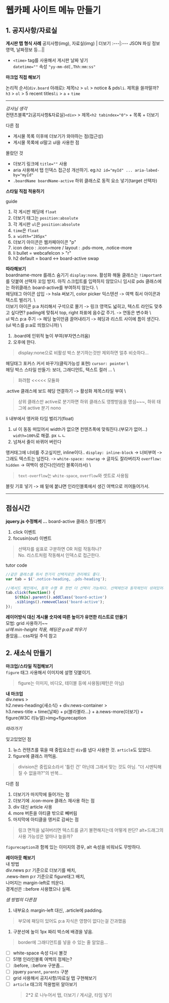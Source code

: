 # 웹카페 사이트 메뉴 만들기
## 1. 공지사항/자료실
**게시판 탭 형식 사례** 
공지사항(img), 자료실(img) | 더보기
:---|:---
JSON 파싱 정보 영역, 날짜정보 등...||
* `<time>` tag를 사용해서 게시판 날짜 넣기  
  `datetime=""` 속성 `"yy-mm-dd[,Thh:mm:ss"`  

**마크업 직접 해보기**  

논리적 순서(`div.board` 아래로): 제목`h2` > `ul` > notice & pds`li`. 제목을 쓸까말까? `h3` > `ol` > 5 recent titles`li` > `a` + `time`

---
*강사님 생각*  
컨텐츠블록*2(공지사항&자료실)`<div>` > 제목`<h2 tabindex="0">` + 목록 + 더보기  

다른 점  
* 게시물 목록 이후에 더보기가 와야하는 점(접근성)
* 게시물 목록에 ol말고 ul을 사용한 점

몰랐던 것 
* 더보기 링크에 `title=""` 사용  
* aria 사용해서 탭 인덱스 접근성 개선하기. eg.`h2 id="myId" ... aria-labed-by="myId"`  
* `.boardName boardName-active` 하위 클래스로 동적 요소 넣기(target 선택자)

**스타일 직접 적용하기**  

guide  
1. 각 게시판 헤딩에 `float`  
1. 더보기 태그는 `position:absolute`
1. 각 게시판 `ul`은 `position:absolute`
1. `time`은 `float`
1. `a width="285px"`
1. 더보기 아이콘은 웹카페아이콘 "p"
1. icon deco : .icon=more / layout : .pds-more, .notice-more
1. li bullet = webcafeIcon > "r"
1. h2 default = board <-> board-active swap

**따라해보기**  
boardname-more 를래스 숨기기 `display:none`. 활성화 해둘 클래스는 `!important`를 덧붙여 선택자 꼬임 방지. 아직 스크립트를 입력하지 않았으니 임시로 pds 클래스에는 하위클래스 board-active를 부여하지 않는다. \  
헤딩태그 아이콘 삽입 -> hsla 써보기, color picker 익스텐션 -> 여백 줘서 아이콘과 텍스트 벌리기. \  
더보기 아이콘 p:a 처리해서 구석으로 몰기 -> 링크 영역도 넓히고, 텍스트 라인도 맞추고 싶다면? pading에 맞춰서 top, right 좌표에 음수값 주기. -> 연동은 변수화 \  
ul 박스 p:a 주기 -> 헤딩 높이만큼 끌어내리기 -> 헤딩과 리스트 사이에 틈이 생긴다. (ul 박스를 p:a로 띄웠으니까) \  
  1. .board에 인위적 높이 부여(부자연스러움)
  1. 오후에 한다.  
> display:none으로 비활성 박스 분기하는것만 제외하면 얼추 비슷하다...  

헤딩태그 포커스 커서 바꾸기(클릭가능성 표현) `cursor: pointer` \  
헤딩 박스 스타일 만들기: 보더, 그래디언트, 텍스트 컬러 ... \  
> 화려함 <<<<< 모듈화  

.active 클래스에 보드 헤딩 연결하기 -> 활성화 제목스타일 부여 \  
> 상위 클래스만 active로 분기하면 하위 클래스도 영향받음을 명심~~~, 하위 태그에 active 분기 nono  

li 내부에서 앵커와 타임 벌리기(float)  
  1. ul 이 동동 떠있어서 width가 없으면 컨텐츠폭에 맞춰진다.(부모가 없어...) `width=100%`로 해결. px ㄴㄴ  
  1. 넘쳐서 줄이 바뀌어 버린다  

앵커태그에 너비를 주고싶지만, inline이다.. `display: inline-block` -> 너비부여 -> 그래도 텍스트는 넘친다. -> `white-space: nowrap` -> 글자도 잘라버리자 `overflow: hidden` -> 여백이 생긴다(인라인 블록이라서) \  
> `text-overflow`는 `white-space`, `overflow`와 셋트로 사용됨  

블릿 기호 넣기 -> 왜 밑에 붙냐면 인라인블록에서 생긴 여백으로 끼어들어가서.

---  
점심시간  
---  

**jquery.js 수정해서 ...**
board-active 클래스 줬다뺐기  
  1. click 이벤트
  1. focusin(out) 이벤트
> 선택자를 쉼표로 구분하면 OR 처럼 작동하나?  
> No. 리스트처럼 작동해서 인덱스로 접근한다.

tutor code  
```javascript
//같은 클래스를 줘서 한가지 선택자로만 관리해도 좋다.
var tab = $('.notice-heading, .pds-heading');

//메서드 체인에서, 동작 수행 후 한번 더 선택이 가능하다. 선택체인과 동작체인이 섞여있어서 헷갈림.
tab.click(function() {
    $(this).parent().addClass('board-active')
    .siblings().removeClass('board-active');
});
```
**레이어방식 대신 게시물 숫자에 따른 높이가 유연한 리스트로 만들기**  
모범: grid 사용하기~~  
*ul에 min-height 적용, 헤딩은 p:a로 띄우기*  
졸았음... css파일 주석 참고  

## 2. 새소식 만들기
**마크업/스타일 직접해보기**  
`figure` 태그 사용해서 이미지에 설명 덧붙이기.  
> figure는 이미지, 비디오, 테이블 등에 사용됨(패턴은 아님)  

**내 마크업**  
div.news >  
h2.news-heading{새소식} + div.news-container >  
h3.news-title + time{날짜} + p{블라블라...} + a.news-more{더보기} + figure{W3C 리뉴얼}>img+figurecaption  

*따라가기*  

잊고있었던 점  
  1. 뉴스 컨텐츠를 묶을 때 중립요소인 `div`를 냅다 사용한 것. `article`도 있었다.
  2. figure에 클래스 까먹음.
  > division은 중립요소라서 '틀린 건' 아닌데 그래서 맞는 것도 아님. "더 시멘틱해질 수 없을까?"의 반복...

다른 점  
  1. 더보기가 마지막에 들어가는 점
  1. 더보기에 .icon-more 클래스 재사용 하는 점
  1. div 대신 article 사용
  1. more 버튼을 아티클 밖으로 빼버림
  1. 마지막에 아티클을 앵커로 감싸는 점
  > 링크 면적을 넓혀버리면 텍스트를 긁기 불편해지는데 어떻게 판단? alt+드래그의 사용 가능성은 얼마나 높을까?

`figurecaption`과 함께 있는 이미지의 경우, alt 속성을 비워놔도 무방하다.

**레이아웃 해보기**  
내 방법  
div.news p:r 기준으로 더보기를 배치,  
.news-item p:r 기준으로 figure태그 배치,  
나머지는 margin-left로 띄운다.  
경계선은 ::before 사용했으나 실패.  

*샘 방법의 다른점*  
  1. 내부요소 margin-left 대신, .article에 padding.
  > 부모에 패딩이 있어도 p:a 자식은 영향이 없다는걸 간과했음
  1. 구분선에 높이 1px 짜리 박스에 배경을 넣음.
  > border에 그래디언트를 넣을 수 있는 줄 알았음...

* [ ] white-space 속성 다시 볼것
* [ ] 51행 인라인블록 여백의 정체는?
* [ ] :before, ::before 구분좀...
* [ ] jquery `parent`, `parents` 구분
* [ ] grid 사용해서 공지사항/자료실 탭 구현해보기  
* [ ] `article` 태그의 적용범위 알아보기
  > 2*2 로 나누어서 탭, 더보기 / 게시글, 타임 넣기